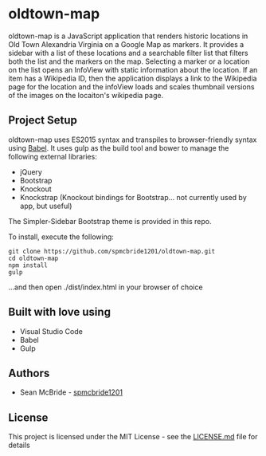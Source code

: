 # oldtown-map
oldtown-map is a JavaScript application that renders historic locations in Old Town Alexandria Virginia on a Google Map as markers. It provides a sidebar with a list of these locations and a searchable filter list that filters both the list and the markers on the map. Selecting a marker or a location on the list opens an InfoView with static information about the location. If an item has a Wikipedia ID, then the application displays a link to the Wikipedia page for the location and the infoView loads and scales thumbnail versions of the images on the locaiton's wikipedia page.

## Project Setup

oldtown-map uses ES2015 syntax and transpiles to browser-friendly syntax using [Babel](https://babeljs.io/). It uses gulp as the build tool and bower to manage the following external libraries:
* jQuery
* Bootstrap
* Knockout
* Knockstrap (Knockout bindings for Bootstrap... not currently used by app, but useful)

The Simpler-Sidebar Bootstrap theme is provided in this repo.

To install, execute the following:
```
git clone https://github.com/spmcbride1201/oldtown-map.git
cd oldtown-map
npm install
gulp
```

...and then open ./dist/index.html in your browser of choice

## Built with love using
* Visual Studio Code
* Babel
* Gulp

## Authors
* Sean McBride - [spmcbride1201](https://github.com/spmcbride1201)

## License

This project is licensed under the MIT License - see the [LICENSE.md](LICENSE.md) file for details
